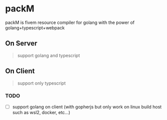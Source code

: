 # packM

packM is fivem resource compiler for golang with the power of golang+typescript+webpack

## On Server

> support golang and typescript

## On Client

> support only typescript

### TODO

-   [ ] support golang on client (with gopherjs but only work on linux build host such as wsl2, docker, etc...)

